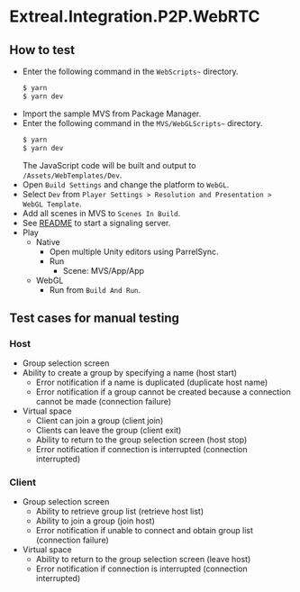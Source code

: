 # Extreal.Integration.P2P.WebRTC

## How to test

- Enter the following command in the `WebScripts~` directory.
   ```bash
   $ yarn
   $ yarn dev
   ```
- Import the sample MVS from Package Manager.
- Enter the following command in the `MVS/WebGLScripts~` directory.
   ```bash
   $ yarn
   $ yarn dev
   ```
   The JavaScript code will be built and output to `/Assets/WebTemplates/Dev`.
- Open `Build Settings` and change the platform to `WebGL`.
- Select `Dev` from `Player Settings > Resolution and Presentation > WebGL Template`.
- Add all scenes in MVS to `Scenes In Build`.
- See [README](SignalingServer~/README.md) to start a signaling server.
- Play
  - Native
    - Open multiple Unity editors using ParrelSync.
    - Run
      - Scene: MVS/App/App
  - WebGL
    - Run from `Build And Run`.

## Test cases for manual testing

### Host

- Group selection screen
- Ability to create a group by specifying a name (host start)
  - Error notification if a name is duplicated (duplicate host name)
  - Error notification if a group cannot be created because a connection cannot be made (connection failure)
- Virtual space
  - Client can join a group (client join)
  - Clients can leave the group (client exit)
  - Ability to return to the group selection screen (host stop)
  - Error notification if connection is interrupted (connection interrupted)

### Client

- Group selection screen
  - Ability to retrieve group list (retrieve host list)
  - Ability to join a group (join host)
  - Error notification if unable to connect and obtain group list (connection failure)
- Virtual space
  - Ability to return to the group selection screen (leave host)
  - Error notification if connection is interrupted (connection interrupted)
